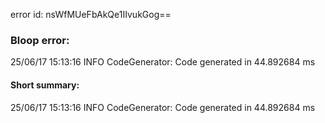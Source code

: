 error id: nsWfMUeFbAkQe1IIvukGog==
### Bloop error:

25/06/17 15:13:16 INFO CodeGenerator: Code generated in 44.892684 ms
#### Short summary: 

25/06/17 15:13:16 INFO CodeGenerator: Code generated in 44.892684 ms